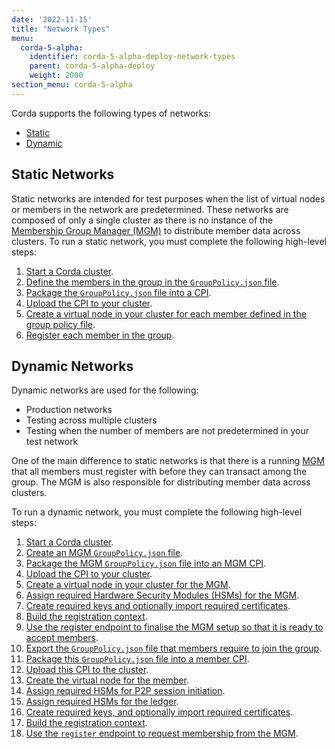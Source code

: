 ```yaml
---
date: '2022-11-15'
title: "Network Types"
menu:
  corda-5-alpha:
    identifier: corda-5-alpha-deploy-network-types
    parent: corda-5-alpha-deploy
    weight: 2000
section_menu: corda-5-alpha
---
```


Corda supports the following types of networks:
* [Static](#static-networks)
* [Dynamic](#dynamic-networks)

## Static Networks
Static networks are intended for test purposes when the list of virtual nodes or members in the network are predetermined.
These networks are composed of only a single cluster as there is no instance of the [Membership Group Manager (MGM)](../introduction/key-concepts.html#membership-management) to distribute member data across clusters.
To run a static network, you must complete the following high-level steps:
1. [Start a Corda cluster](deployment-tutorials/deploy-corda-cluster.html).
2. [Define the members in the group in the `GroupPolicy.json` file](deployment-tutorials/onboarding/static-onboarding.html#create-the-group-policy-file).
3. [Package the `GroupPolicy.json` file into a CPI](deployment-tutorials/onboarding/static-onboarding.html#create-a-cpi).
4. [Upload the CPI to your cluster](deployment-tutorials/onboarding/static-onboarding.html#upload-the-cpi).
5. [Create a virtual node in your cluster for each member defined in the group policy file](deployment-tutorials/onboarding/static-onboarding.html#create-virtual-nodes-for-each-member).
6. [Register each member in the group](deployment-tutorials/onboarding/static-onboarding.html#register-members).

## Dynamic Networks
Dynamic networks are used for the following:
* Production networks
* Testing across multiple clusters
* Testing when the number of members are not predetermined in your test network

One of the main difference to static networks is that there is a running [MGM](../../introduction/key-concepts.html#membership-management) that all members must register with before they can transact among the group. The MGM is also responsible for distributing member data across clusters.

To run a dynamic network, you must complete the following high-level steps:
1. [Start a Corda cluster](deployment-tutorials/deploy-corda-cluster.html).
2. [Create an MGM `GroupPolicy.json` file](deployment-tutorials/onboarding/mgm-onboarding.html#create-the-group-policy-file).
3. [Package the MGM `GroupPolicy.json` file into an MGM CPI](deployment-tutorials/onboarding/mgm-onboarding.html#build-the-cpi).
4. [Upload the CPI to your cluster](deployment-tutorials/onboarding/mgm-onboarding.html#upload-the-cpi).
5. [Create a virtual node in your cluster for the MGM](deployment-tutorials/onboarding/mgm-onboarding.html#create-a-virtual-node).
6. [Assign required Hardware Security Modules (HSMs) for the MGM](deployment-tutorials/onboarding/mgm-onboarding.html#assign-soft-hsm-and-generate-session-initiation-and-ecdh-key-pair).
7. [Create required keys and optionally import required certificates](deployment-tutorials/onboarding/mgm-onboarding.html#configure-the-cluster-tls-key-pair-and-certificate).
8. [Build the registration context](deployment-tutorials/onboarding/mgm-onboarding.html#build-registration-context).
9. [Use the register endpoint to finalise the MGM setup so that it is ready to accept members](deployment-tutorials/onboarding/mgm-onboarding.html#register-the-mgm).
10. [Export the `GroupPolicy.json` file that members require to join the group](deployment-tutorials/onboarding/dynamic-onboarding.html#generate-the-group-policy-file).
11. [Package this `GroupPolicy.json` file into a member CPI](deployment-tutorials/onboarding/dynamic-onboarding.html#build-the-cpi).
12. [Upload this CPI to the cluster](deployment-tutorials/onboarding/dynamic-onboarding.html#upload-the-cpi).
13. [Create the virtual node for the member](deployment-tutorials/onboarding/dynamic-onboarding.html#create-a-virtual-node).
14. [Assign required HSMs for P2P session initiation](deployment-tutorials/onboarding/dynamic-onboarding.html#configure-the-p2p-session-initiation-key-pair-and-certificate).
15. [Assign required HSMs for the ledger](deployment-tutorials/onboarding/dynamic-onboarding.html#configure-the-ledger-key-pair-and-certificate).
16. [Create required keys, and optionally import required certificates](deployment-tutorials/onboarding/dynamic-onboarding.html#configure-the-tls-key-pair-and-certificate).
17. [Build the registration context](deployment-tutorials/onboarding/dynamic-onboarding.html#build-registration-context).
18. [Use the `register` endpoint to request membership from the MGM](deployment-tutorials/onboarding/dynamic-onboarding.html#register-members).
